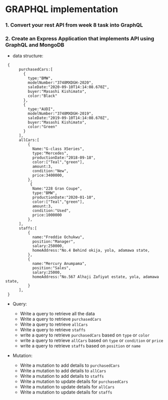 # GRAPHQL implementation

### 1. Convert your rest API from week 8 task into GraphQL

### 2. Create an Express Application that implements API using GraphQL and MongoDB

- data structure:
```
 {
      purchasedCars:[
        {
          type:"BMW",
          modelNumber:"3748MXDGH-2020",
          saleDate:"2020-09-10T14:14:08.670Z",
          buyer:"Masashi Kishimato",
          color:"Black"
        },
        {
          type:"AUDI",
          modelNumber:"3748MXDGH-2019",
          saleDate:"2019-09-10T14:14:08.670Z",
          buyer:"Masashi Kishimato",
          color:"Green"
        }
      ],
      allCars:[
          {
            Name:"G-class XSeries",
            type:"Mercedes",
            productionDate:"2018-09-18",
            color:["Teal","green"],
            amount:3,
            condition:"New",
            price:3400000,
          },
           {
            Name:"228 Gran Coupe",
            type:"BMW",
            productionDate:"2020-01-10",
            color:["Teal","green"],
            amount:3,
            condition:"Used",
            price:1000000
          },
      ],
      staffs:[
          {
            name:"Freddie Ochukwu",
            position:"Manager",
            salary:250000,
            homeAddress:"No.4 Behind okija, yola, adamawa state,
          },
          {
            name:"Mercury Anumpama",
            position:"Sales",
            salary:25000,
            homeAddress:"No.567 Alhaji Zafiyat estate, yola, adamawa state,
          }
      ],
 }
```

- Query:
  - Write a query to retrieve all the data 
  - Write a query to retrieve `purchasedCars`
  - Write a query to retrieve `allCars`
  - Write a query to retrieve `staffs`
  - write a query to retrieve `purchasedCars` based on `type` or `color`
  - write a query to retrieve `allCars` based on `type` or `condition` or `price`
  - write a query to retrieve `staffs` based on `position` or `name`
  
- Mutation:
  - Write a mutation to add details to `purchasedCars`
  - Write a mutation to add details to `allCars`
  - Write a mutation to add details to `staffs`
  - Write a mutation to update details for `purchasedCars`
  - Write a mutation to update details for `allCars`
  - Write a mutation to update details for `staffs`
